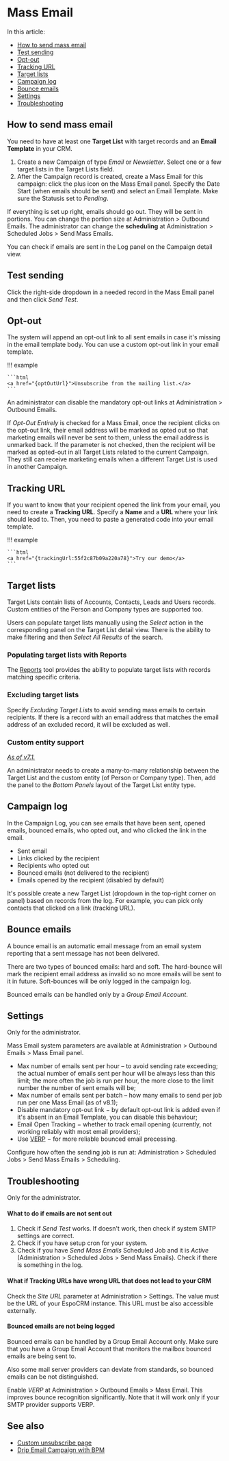 # Mass Email

In this article:

* [How to send mass email](#how-to-send-mass-email)
* [Test sending](#test-sending)
* [Opt-out](#opt-out)
* [Tracking URL](#tracking-url)
* [Target lists](#target-lists)
* [Campaign log](#campaign-log)
* [Bounce emails](#bounce-emails)
* [Settings](#settings)
* [Troubleshooting](#troubleshooting)

## How to send mass email

You need to have at least one **Target List** with target records and an **Email Template** in your CRM.

1. Create a new Campaign of type *Email* or *Newsletter*. Select one or a few target lists in the Target Lists field.
2. After the Campaign record is created, create a Mass Email for this campaign: click the plus icon on the Mass Email panel. Specify the Date Start (when emails should be sent) and select an Email Template. Make sure the Statusis set to *Pending*.

If everything is set up right, emails should go out. They will be sent in portions. You can change the portion size at Administration > Outbound Emails. The administrator can change the **scheduling** at Administration > Scheduled Jobs > Send Mass Emails.

You can check if emails are sent in the Log panel on the Campaign detail view.

## Test sending

Click the right-side dropdown in a needed record in the Mass Email panel and then click *Send Test*.

## Opt-out

The system will append an opt-out link to all sent emails in case it's missing in the email template body. You can use a custom opt-out link in your email template.

!!! example

    ```html
    <a href="{optOutUrl}">Unsubscribe from the mailing list.</a>
    ```

An administrator can disable the mandatory opt-out links at Administration > Outbound Emails.

If *Opt-Out Entirely* is checked for a Mass Email, once the recipient clicks on the opt-out link, their email address will be marked as opted out so that marketing emails will never be sent to them, unless the email address is unmarked back. If the parameter is not checked, then the recipient will be marked as opted-out in all Target Lists related to the current Campaign. They still can receive marketing emails when a different Target List is used in another Campaign.

## Tracking URL

If you want to know that your recipient opened the link from your email, you need to create a **Tracking URL**. Specify a **Name**
 and a **URL** where your link should lead to. Then, you need to paste a generated code into your email template.

!!! example

    ```html
    <a href="{trackingUrl:55f2c87b09a220a78}">Try our demo</a>
    ```

## Target lists

Target Lists contain lists of Accounts, Contacts, Leads and Users records. Custom entities of the Person and Company types are supported too.

Users can populate target lists manually using the *Select* action in the corresponding panel on the Target List detail view. There is the ability to make filtering and then *Select All Results* of the search.

### Populating target lists with Reports

The [Reports](reports.md#syncing-with-target-lists) tool provides the ability to populate target lists with records matching specific criteria.

### Excluding target lists

Specify *Excluding Target Lists* to avoid sending mass emails to certain recipients. If there is a record with an email address that matches the email address of an excluded record, it will be excluded as well.

### Custom entity support

*[As of v7.1.](https://github.com/espocrm/espocrm/issues/2203)*

An administrator needs to create a many-to-many relationship between the Target List and the custom entity (of Person or Company type). Then, add the panel to the *Bottom Panels* layout of the Target List entity type.

## Campaign log

In the Campaign Log, you can see emails that have been sent, opened emails, bounced emails, who opted out, and who clicked the link in the email.

* Sent email
* Links clicked by the recipient
* Recipients who opted out
* Bounced emails (not delivered to the recipient)
* Emails opened by the recipient (disabled by default)

It's possible create a new Target List (dropdown in the top-right corner on panel) based on records from the log. For example, you can pick only contacts that clicked on a link (tracking URL).

## Bounce emails

A bounce email is an automatic email message from an email system reporting that a sent message has not been delivered.

There are two types of bounced emails: hard and soft. The hard-bounce will mark the recipient email address as invalid so no more emails will be sent to it in future. Soft-bounces will be only logged in the campaign log.

Bounced emails can be handled only by a *Group Email Account*. 

## Settings

Only for the administrator.

Mass Email system parameters are available at Administration > Outbound Emails > Mass Email panel.

* Max number of emails sent per hour – to avoid sending rate exceeding; the actual number of emails sent per hour will be always less than this limit; the more often the job is run per hour, the more close to the limit number the number of sent emails will be;
* Max number of emails sent per batch – how many emails to send per job run per one Mass Email (as of v8.1);
* Disable mandatory opt-out link − by default opt-out link is added even if it's absent in an Email Template, you can disable this behaviour;
* Email Open Tracking − whether to track email opening (currently, not working reliably with most email providers);
* Use [VERP](https://en.wikipedia.org/wiki/Variable_envelope_return_path) − for more reliable bounced email precessing.

Configure how often the sending job is run at: Administration > Scheduled Jobs > Send Mass Emails > Scheduling.

## Troubleshooting

Only for the administrator.

#### What to do if emails are not sent out

1. Check if _Send Test_ works. If doesn't work, then check if system SMTP settings are correct.
2. Check if you have setup cron for your system.
3. Check if you have *Send Mass Emails* Scheduled Job and it is *Active* (Administration > Scheduled Jobs > Send Mass Emails). Check if there is something in the log.

#### What if Tracking URLs have wrong URL that does not lead to your CRM

Check the *Site URL* parameter at Administration > Settings. The value must be the URL of your EspoCRM instance. This URL must be also accessible externally.

#### Bounced emails are not being logged

Bounced emails can be handled by a Group Email Account only. Make sure that you have a Group Email Account that monitors the mailbox bounced emails are being sent to.

Also some mail server providers can deviate from standards, so bounced emails can be not distinguished.

Enable *VERP* at Administration > Outbound Emails > Mass Email. This improves bounce recognition significantly. Note that it will work only if your SMTP provider supports VERP. 

## See also

* [Custom unsubscribe page](../development/campaign-unsubscribe-template.md)
* [Drip Email Campaign with BPM](../administration/bpm-drip-email-campaign.md)

